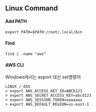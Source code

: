 ## Linux Command

#### Add PATH

```shell
export PATH=$PATH:/root/.local/bin
```



#### Find

```shell
find / -name "aws"
```



#### AWS CLI

Windows에서는 export 대신 set명령어

```shell
LINUX / OSX
> export AWS_ACCESS_KEY_ID=ABCD123
> export AWS_SECRET_ACCESS_KEY=abcd123
> export AWS_SESSION_TOKEN=aaaaaaa
> export AWS_DEFAULT_REGION=us-east-1
```

